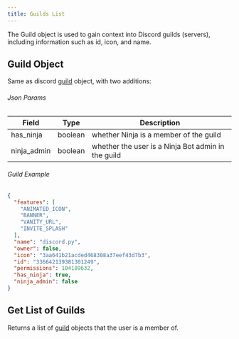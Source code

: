 ```yaml
---
title: Guilds List
---
```


The Guild object is used to gain context into Discord guilds (servers), including information such as id, icon, and name.

## Guild Object

Same as discord [guild](https://discordapp.com/developers/docs/resources/guild#guild-object) object, with two additions:

###### Json Params

| Field  | Type                                          | Description                                                                   |
| ------ | --------------------------------------------- | ----------------------------------------------------------------------------- |
| has_ninja | boolean | whether Ninja is a member of the guild |
| ninja_admin | boolean | whether the user is a Ninja Bot admin in the guild |

###### Guild Example

```json
{
  "features": [
    "ANIMATED_ICON",
    "BANNER",
    "VANITY_URL",
    "INVITE_SPLASH"
  ],
  "name": "discord.py",
  "owner": false,
  "icon": "3aa641b21acded468308a37eef43d7b3",
  "id": "336642139381301249",
  "permissions": 104189632,
  "has_ninja": true,
  "ninja_admin": false
}
```

## Get List of Guilds

<Route method="GET" path="/guilds" auth />

Returns a list of [guild](#guild-object) objects that the user is a member of.
